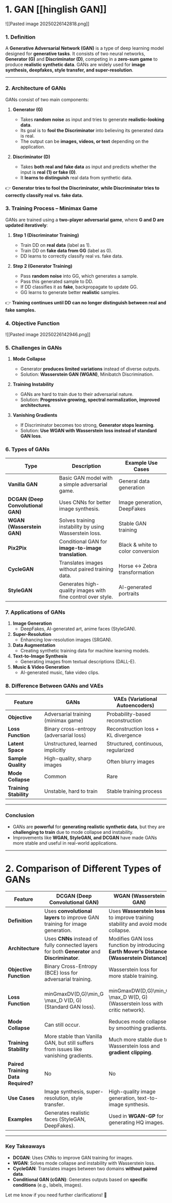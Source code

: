 # 1. GAN [[hinglish GAN]]

![[Pasted image 20250226142818.png]]
### **1. Definition**

A **Generative Adversarial Network (GAN)** is a type of deep learning model designed for **generative tasks**. It consists of two neural networks, **Generator (G)** and **Discriminator (D)**, competing in a **zero-sum game** to produce **realistic synthetic data**. GANs are widely used for **image synthesis, deepfakes, style transfer, and super-resolution**.

---

### **2. Architecture of GANs**

GANs consist of two main components:

1. **Generator (G)**
    - Takes **random noise** as input and tries to generate **realistic-looking data**.
    - Its goal is to **fool the Discriminator** into believing its generated data is real.
    - The output can be **images, videos, or text** depending on the application.

2. **Discriminator (D)**
    - Takes **both real and fake data** as input and predicts whether the input is **real (1) or fake (0)**.
    - It **learns to distinguish** real data from synthetic data.

👉 **Generator tries to fool the Discriminator, while Discriminator tries to correctly classify real vs. fake data.**

### **3. Training Process – Minimax Game**

GANs are trained using a **two-player adversarial game**, where **G and D are updated iteratively**:

1. **Step 1 (Discriminator Training)**
    - Train DD on **real data** (label as 1).
    - Train DD on **fake data from GG** (label as 0).
    - DD learns to correctly classify real vs. fake data.

2. **Step 2 (Generator Training)**
    - Pass **random noise** into GG, which generates a sample.
    - Pass this generated sample to DD.
    - If DD classifies it as **fake**, backpropagate to update GG.
    - GG learns to generate better **realistic** samples.

👉 **Training continues until DD can no longer distinguish between real and fake samples.**


### **4. Objective Function**

![[Pasted image 20250226142946.png]]


### **5. Challenges in GANs**

1. **Mode Collapse**
    - Generator **produces limited variations** instead of diverse outputs.
    - Solution: **Wasserstein GAN (WGAN)**, Minibatch Discrimination.

2. **Training Instability**
    - GANs are hard to train due to their adversarial nature.
    - Solution: **Progressive growing, spectral normalization, improved architectures**.

3. **Vanishing Gradients**
    - If Discriminator becomes too strong, **Generator stops learning**.
    - Solution: **Use WGAN with Wasserstein loss instead of standard GAN loss**.

### **6. Types of GANs**

|**Type**|**Description**|**Example Use Cases**|
|---|---|---|
|**Vanilla GAN**|Basic GAN model with a simple adversarial game.|General data generation|
|**DCGAN (Deep Convolutional GAN)**|Uses CNNs for better image synthesis.|Image generation, DeepFakes|
|**WGAN (Wasserstein GAN)**|Solves training instability by using Wasserstein loss.|Stable GAN training|
|**Pix2Pix**|Conditional GAN for **image-to-image translation**.|Black & white to color conversion|
|**CycleGAN**|Translates images without paired training data.|Horse ↔ Zebra transformation|
|**StyleGAN**|Generates high-quality images with fine control over style.|AI-generated portraits|


### **7. Applications of GANs**
1. **Image Generation**
    - DeepFakes, AI-generated art, anime faces (StyleGAN).
2. **Super-Resolution**
    - Enhancing low-resolution images (SRGAN).
3. **Data Augmentation**
    - Creating synthetic training data for machine learning models.
4. **Text-to-Image Synthesis**
    - Generating images from textual descriptions (DALL-E).
5. **Music & Video Generation**
    - AI-generated music, fake video clips.

### **8. Difference Between GANs and VAEs**

|Feature|**GANs**|**VAEs (Variational Autoencoders)**|
|---|---|---|
|**Objective**|Adversarial training (minimax game)|Probability-based reconstruction|
|**Loss Function**|Binary cross-entropy (adversarial loss)|Reconstruction loss + KL divergence|
|**Latent Space**|Unstructured, learned implicitly|Structured, continuous, regularized|
|**Sample Quality**|High-quality, sharp images|Often blurry images|
|**Mode Collapse**|Common|Rare|
|**Training Stability**|Unstable, hard to train|Stable training process|

---

### **Conclusion**

- GANs are **powerful** for **generating realistic synthetic data**, but they are **challenging to train** due to mode collapse and instability.
- Improvements like **WGAN, StyleGAN, and DCGAN** have made GANs more stable and useful in real-world applications.

---

# 2. **Comparison of Different Types of GANs**

| **Feature**                        | **DCGAN (Deep Convolutional GAN)**                                                            | **WGAN (Wasserstein GAN)**                                                                   | **CycleGAN**                                                                                        | **Conditional GAN (cGAN)**                                                                                                        |
| ---------------------------------- | --------------------------------------------------------------------------------------------- | -------------------------------------------------------------------------------------------- | --------------------------------------------------------------------------------------------------- | --------------------------------------------------------------------------------------------------------------------------------- |
| **Definition**                     | Uses **convolutional layers** to improve GAN training for image generation.                   | Uses **Wasserstein loss** to improve training stability and avoid mode collapse.             | Performs **image-to-image translation** without paired data.                                        | Generates data based on **conditional inputs** (e.g., class labels, images).                                                      |
| **Architecture**                   | Uses **CNNs** instead of fully connected layers for both **Generator** and **Discriminator**. | Modifies GAN loss function by introducing **Earth Mover’s Distance (Wasserstein Distance)**. | Uses **two GANs** (G1, G2) to transform images between two domains (X ↔ Y).                         | Uses an **extra conditional input** (label, image, or text) to control the output.                                                |
| **Objective Function**             | Binary Cross-Entropy (BCE) loss for adversarial training.                                     | Wasserstein loss for more stable training.                                                   | Cycle-consistency loss ensures images can be mapped back to original.                               | Conditional loss function based on both input and generated data.                                                                 |
| **Loss Function**                  | min⁡Gmax⁡DV(D,G)\min_G \max_D V(D, G) (Standard GAN loss).                                    | min⁡Gmax⁡DW(D,G)\min_G \max_D W(D, G) (Wasserstein loss with critic network).                | LGAN+λLcycle\mathcal{L}_{GAN} + \lambda \mathcal{L}_{cycle} (Adversarial + Cycle-consistency loss). | E[log⁡D(x,c)]+E[log⁡(1−D(G(z,c),c)]\mathbb{E}[\log D(x, c)] + \mathbb{E}[\log(1 - D(G(z, c), c)] (Includes conditional input cc). |
| **Mode Collapse**                  | Can still occur.                                                                              | Reduces mode collapse by smoothing gradients.                                                | No mode collapse since it's not purely generative.                                                  | Can still experience mode collapse.                                                                                               |
| **Training Stability**             | More stable than Vanilla GAN, but still suffers from issues like vanishing gradients.         | Much more stable due to Wasserstein loss and **gradient clipping**.                          | Stable training due to **cycle consistency loss**.                                                  | Stability depends on the conditional input distribution.                                                                          |
| **Paired Training Data Required?** | No                                                                                            | No                                                                                           | No                                                                                                  | Yes (e.g., Pix2Pix requires paired data).                                                                                         |
| **Use Cases**                      | Image synthesis, super-resolution, style transfer.                                            | High-quality image generation, text-to-image synthesis.                                      | Style transfer, domain adaptation, artistic transformations.                                        | Image segmentation, text-to-image generation, video prediction.                                                                   |
| **Examples**                       | Generates realistic faces (StyleGAN, DeepFakes).                                              | Used in **WGAN-GP** for generating HQ images.                                                | **Horse ↔ Zebra**, **Summer ↔ Winter scenes**.                                                      | Pix2Pix (edges to images), text-to-image synthesis.                                                                               |

---

### **Key Takeaways**

- **DCGAN**: Uses CNNs to improve GAN training for images.
- **WGAN**: Solves mode collapse and instability with Wasserstein loss.
- **CycleGAN**: Translates images between two domains **without paired data**.
- **Conditional GAN (cGAN)**: Generates outputs based on **specific conditions** (e.g., labels, images).

Let me know if you need further clarifications! 🚀